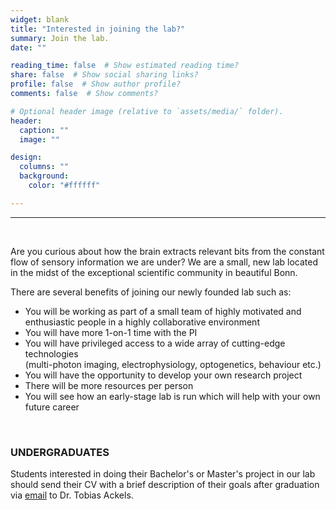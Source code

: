 ```yaml
---
widget: blank
title: "Interested in joining the lab?"
summary: Join the lab.
date: ""

reading_time: false  # Show estimated reading time?
share: false  # Show social sharing links?
profile: false  # Show author profile?
comments: false  # Show comments?

# Optional header image (relative to `assets/media/` folder).
header:
  caption: ""
  image: ""

design:
  columns: ""
  background:
    color: "#ffffff"

---
```


<!-- # Interested in joining the lab? -->

---  

<br>

Are you curious about how the brain extracts relevant bits from the constant flow of sensory information we are under? 
We are a small, new lab located in the midst of the exceptional scientific community in beautiful Bonn.  

There are several benefits of joining our newly founded lab such as:
*  You will be working as part of a small team of highly motivated and enthusiastic people in a highly collaborative environment  
*  You will have more 1-on-1 time with the PI  
*  You will have privileged access to a wide array of cutting-edge technologies  
(multi-photon imaging, electrophysiology, optogenetics, behaviour etc.)
*  You will have the opportunity to develop your own research project  
*  There will be more resources per person  
*  You will see how an early-stage lab is run which will help with your own future career  


<!-- We are actively looking for PhD a student and a Postdoc to join the team. All positions are fully funded and supported by our third party funds, including the ERC.   -->
<!-- <br>


### GRADUATE STUDENT
PhD projects are available to motivated candidates to help us investigate how temporally complex odours are represented and processed in the brain and how mice use dynamic odour plumes to navigate their environment. For more details, please see the job advert:  

*  PhD project: <a href="https://karriereamukb.de/offer/phd-candidate-m-f-d-institute-of-ex/4a45919e-ab5e-4239-ac41-0ac95ee8052c" target="_blank">Representation and processing of temporally complex odours</a> [[PDF]](https://ackelslab.com/uploads/jobs/PhD_EPI_Ackels_317_2023e.pdf)
<!-- *  PhD project Behaviour:   <a href="/uploads/jobs/PhD_advert_behaviour_Ackels_.pdf" target="_blank">Olfactory navigation using dynamic odour plumes</a>   -->
<!-- <br>

### POSTDOCTORAL RESEARCHER
We are interested in recruitung a postdoctoral researcher to drive a project at the frontier of sensory neuroscience and behaviour in our lab. Please get in touch if you are interested in joining the lab!  -->
<!-- *  Job advert: <a href="https://karriereamukb.de/offer/postdoctoral-researcher-m-f-d-insti/2e65ce6b-586f-459b-a9b5-71ba5cd2aad5" target="_blank">Postdoctoral Researcher</a> [[PDF]](https://ackelslab.com/uploads/jobs/Postdoc_EPI_Ackels_318_2023e.pdf)  -->

<!-- <br> -->
<!-- 
### TECHNICAL ASSISTANT
We are currently looking for a laboratory technician to help with ordering and setting up equipment, colony maintenance, bench work, and running neurophysiological and behavioural experiments.
More information can be found in the job advert. 
*   Job advert: <a href="/uploads/jobs/TA_advert_Ackels_.pdf" target="_blank">Technical Assistant</a> -->
<br>

### UNDERGRADUATES
Students interested in doing their Bachelor's or Master's project in our lab should send their CV with a brief description of their goals after graduation via [email](mailto:tobias.ackels@ukbonn.de) to Dr. Tobias Ackels.